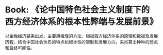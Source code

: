 # Book: 《论中国特色社会主义制度下的西方经济体系的根本性弊端与发展前景》

以金融经济链条出发，主要用推理的方法，根据西方经济体系的原理和数据及发展历程，结合中国社会体质的特点如根本性的限制和发展方向，来推算出种种的弱点和最终可能性。